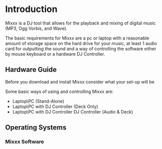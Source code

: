# Introduction

Mixxx is a DJ tool that allows for the playback and mixing of digital
music (MP3, Ogg Vorbis, and Wave).

The basic requirements for Mixxx are a pc or laptop with a reasonable
amount of storage space on the hard drive for your music, at least 1
audio card for outputting the sound and a way of controlling the
software either by mouse keyboard or a hardware DJ Controller.

## Hardware Guide

Before you download and install Mixxx consider what your set-up will be

Some basic ways of using and controlling Mixxx are:

  - Laptop\\PC (Stand-Alone)
  - Laptop\\PC with DJ Controller (Deck Only)
  - Laptop\\PC with DJ Controller DJ Controller (Audio & Deck)

## Operating Systems

### Mixxx Software
